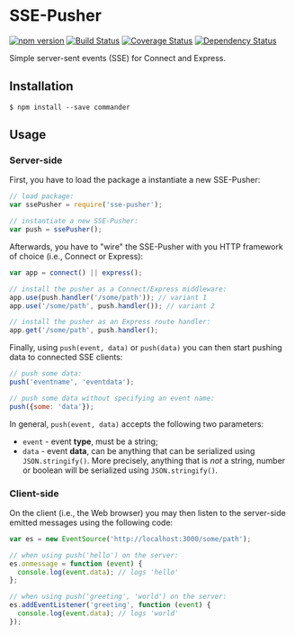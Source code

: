 # SSE-Pusher
[![npm version](https://badge.fury.io/js/sse-pusher.svg)](http://badge.fury.io/js/sse-pusher)
[![Build Status](https://travis-ci.org/pgaubatz/node-sse-pusher.svg?branch=master)](https://travis-ci.org/pgaubatz/node-sse-pusher)
[![Coverage Status](https://coveralls.io/repos/pgaubatz/node-sse-pusher/badge.svg?branch=master)](https://coveralls.io/r/pgaubatz/node-sse-pusher?branch=master)
[![Dependency Status](https://david-dm.org/pgaubatz/node-sse-pusher.svg)](https://david-dm.org/pgaubatz/node-sse-pusher)

Simple server-sent events (SSE) for Connect and Express.

## Installation

```
$ npm install --save commander
```
    
## Usage

### Server-side

First, you have to load the package a instantiate a new SSE-Pusher:

```javascript
// load package:
var ssePusher = require('sse-pusher'); 

// instantiate a new SSE-Pusher:
var push = ssePusher(); 
```

Afterwards, you have to "wire" the SSE-Pusher with you HTTP framework of choice (i.e., Connect or Express):

```javascript
var app = connect() || express();

// install the pusher as a Connect/Express middleware:
app.use(push.handler('/some/path')); // variant 1
app.use('/some/path', push.handler()); // variant 2

// install the pusher as an Express route handler:
app.get('/some/path', push.handler();
```

Finally, using `push(event, data)` or `push(data)` you can then start pushing data to connected SSE clients:
```javascript
// push some data:
push('eventname', 'eventdata');

// push some data without specifying an event name:
push({some: 'data'});
```

In general, `push(event, data)` accepts the following two parameters:
- `event` - event **type**, must be a string;
- `data` - event **data**, can be anything that can be serialized using `JSON.stringify()`. More precisely, anything that is *not* a string, number or boolean will be serialized using `JSON.stringify()`.

### Client-side

On the client (i.e., the Web browser) you may then listen to the server-side emitted messages using the following code:

```javascript
var es = new EventSource('http://localhost:3000/some/path');

// when using push('hello') on the server:
es.onmessage = function (event) {
  console.log(event.data); // logs 'hello'
};

// when using push('greeting', 'world') on the server:
es.addEventListener('greeting', function (event) {
  console.log(event.data); // logs 'world'
});
```

